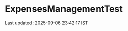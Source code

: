 # ExpensesManagementTest









































































































































































































Last updated: 2025-09-06 23:42:17 IST

